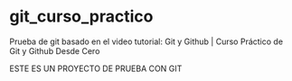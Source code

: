 # git_curso_practico
Prueba de git basado en el video tutorial: Git y Github | Curso Práctico de Git y Github Desde Cero

ESTE ES UN PROYECTO DE PRUEBA CON GIT
